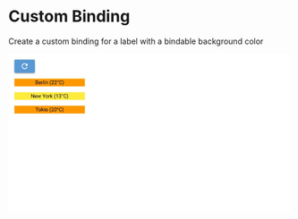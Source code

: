 # Custom Binding

Create a custom binding for a label with a bindable background color

![Screenshot](screenshot.webp)
